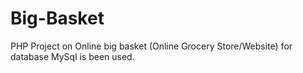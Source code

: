 # Big-Basket
PHP Project on Online big basket (Online Grocery Store/Website) for database MySql is been used.
